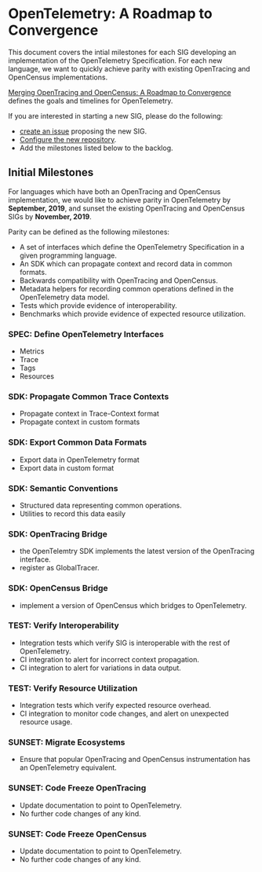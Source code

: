 # OpenTelemetry: A Roadmap to Convergence

This document covers the intial milestones for each SIG developing an implementation of the OpenTelemetry Specification. For each new language, we want to quickly achieve parity with existing OpenTracing and OpenCensus implementations.

[Merging OpenTracing and OpenCensus: A Roadmap to Convergence](https://medium.com/opentracing/a-roadmap-to-convergence-b074e5815289) defines the goals and timelines for OpenTelemetry.

If you are interested in starting a new SIG, please do the following:
* [create an issue](github.com/open-telemetry/community/issues) proposing the new SIG.
* [Configure the new repository](docs/how-to-configure-new-repository.md).
* Add the milestones listed below to the backlog.

## Initial Milestones
For languages which have both an OpenTracing and OpenCensus implementation, we would like to achieve parity in OpenTelemetry by **September, 2019**, and sunset the existing OpenTracing and OpenCensus SIGs by **November, 2019**. 

Parity can be defined as the following milestones:
* A set of interfaces which define the OpenTelemetry Specification in a given programming language.
* An SDK which can propagate context and record data in common formats.
* Backwards compatibility with OpenTracing and OpenCensus.
* Metadata helpers for recording common operations defined in the OpenTelemetry data model.
* Tests which provide evidence of interoperability.
* Benchmarks which provide evidence of expected resource utilization.

### SPEC: Define OpenTelemetry Interfaces
* Metrics
* Trace
* Tags
* Resources

### SDK: Propagate Common Trace Contexts
* Propagate context in Trace-Context format
* Propagate context in custom formats

### SDK: Export Common Data Formats
* Export data in OpenTelemetry format
* Export data in custom format

### SDK: Semantic Conventions
* Structured data representing common operations.
* Utilities to record this data easily

### SDK: OpenTracing Bridge
* the OpenTelemtry SDK implements the latest version of the OpenTracing interface.
* register as GlobalTracer.

### SDK: OpenCensus Bridge
* implement a version of OpenCensus which bridges to OpenTelemetry.

### TEST: Verify Interoperability
* Integration tests which verify SIG is interoperable with the rest of OpenTelemetry.
* CI integration to alert for incorrect context propagation.
* CI integration to alert for variations in data output.

### TEST: Verify Resource Utilization
* Integration tests which verify expected resource overhead. 
* CI integration to monitor code changes, and alert on unexpected resource usage.

### SUNSET: Migrate Ecosystems
* Ensure that popular OpenTracing and OpenCensus instrumentation has an OpenTelemetry equivalent.

### SUNSET: Code Freeze OpenTracing
* Update documentation to point to OpenTelemetry.
* No further code changes of any kind.

### SUNSET: Code Freeze OpenCensus
* Update documentation to point to OpenTelemetry.
* No further code changes of any kind.
